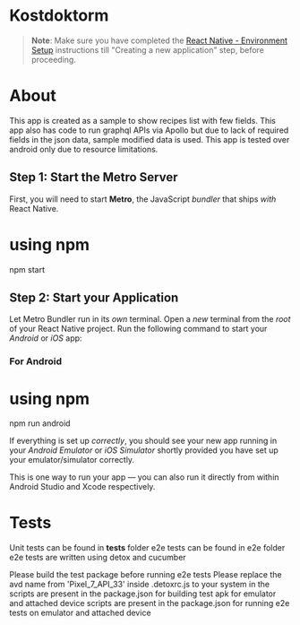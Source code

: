 # Kostdoktorm

> **Note**: Make sure you have completed the [React Native - Environment Setup](https://reactnative.dev/docs/environment-setup) instructions till "Creating a new application" step, before proceeding.

# About

This app is created as a sample to show recipes list with few fields.
This app also has code to run graphql APIs via Apollo but due to lack of required fields in the json data, sample modified data is used.
This app is tested over android only due to resource limitations.

## Step 1: Start the Metro Server

First, you will need to start **Metro**, the JavaScript _bundler_ that ships _with_ React Native.

# using npm

npm start

## Step 2: Start your Application

Let Metro Bundler run in its _own_ terminal. Open a _new_ terminal from the _root_ of your React Native project. Run the following command to start your _Android_ or _iOS_ app:

### For Android

# using npm

npm run android

If everything is set up _correctly_, you should see your new app running in your _Android Emulator_ or _iOS Simulator_ shortly provided you have set up your emulator/simulator correctly.

This is one way to run your app — you can also run it directly from within Android Studio and Xcode respectively.

# Tests

Unit tests can be found in **tests** folder
e2e tests can be found in e2e folder
e2e tests are written using detox and cucumber

Please build the test package before running e2e tests
Please replace the avd name from 'Pixel_7_API_33' inside .detoxrc.js to your system in the
scripts are present in the package.json for building test apk for emulator and attached device
scripts are present in the package.json for running e2e tests on emulator and attached device
